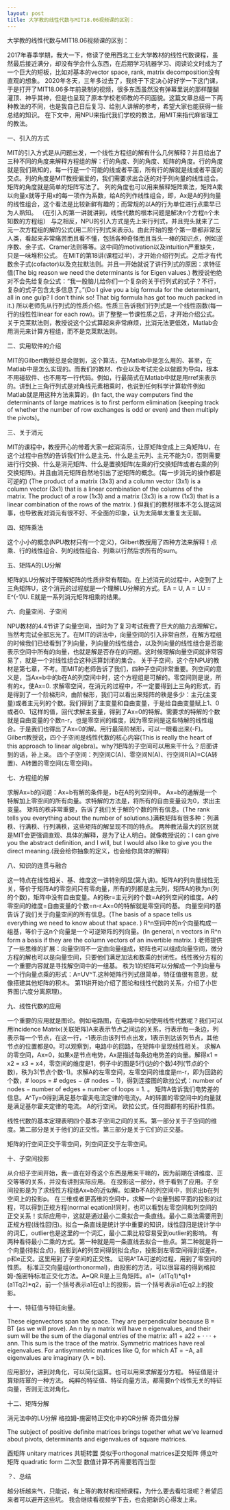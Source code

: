 ```yaml
---
layout: post
title: 大学教的线性代数与MIT18.06视频课的区别：
---
```


大学教的线性代数与MIT18.06视频课的区别：

2017年春季学期，我大一下，修读了使用西北工业大学教材的线性代数课程，虽然最后接近满分，却没有学会什么东西，在后期学习机器学习、阅读论文时成为了一个巨大的短板，比如对基本的vector space, rank, matrix decomposition没有直观的想象。
2020年冬天，三年多过去了，我终于下定决心好好学一下这门课，于是打开了MIT18.06多年前录制的视频，很多东西虽然没有弹幕里说的那样醍醐灌顶、神乎其神，但是也呈现了原本学校老师教的不同面貌。这篇文章总结一下两种教法的不同，也是我自己日后复习、给别人讲解的参考，希望大家也能获得一些总结的知识。
在下文中，用NPU来指代我们学校的教法，用MIT来指代麻省理工的教法。

一、引入的方式

MIT的引入方式是从问题出发，一个线性方程组的解有什么几何解释？并且给出了三种不同的角度来解释方程组的解：行的角度、列的角度、矩阵的角度。行的角度就是我们熟知的，每一行是一个可能的线或者平面，所有行的解就是线或者平面的交点。列的角度是MIT教授偏爱的，我们需要求出合适的对于列向量的线性组合。矩阵的角度就是简单的矩阵写法了。
列的角度也可以用来解释矩阵乘法，矩阵A乘以向量x就等于用x的每一项作为系数，给A的列作线性组合，即，Ax是A的列向量的线性组合，这个看法是比较新鲜有趣的；而常规的以A的行为单位进行点乘早已为人熟知。
（在引入的第一讲就讲到，线性代数的根本问题是解决n个方程n个未知数的方程组）
与之相反，NPU的引入方式是先上来行列式，并且兜头就来了二元一次方程组的解的公式(用二阶行列式来表示)。由此开始的整个第一章都非常反人类，看起来非常痛苦而且看不懂，包括各种奇怪而且当头一棒的知识点，例如逆序数、余子式、Cramer法则等等。这中间的motivation以及intuition严重缺失，只是一味堆积公式。
在MIT的第18讲(课程过半)，才开始介绍行列式。之后才有代数余子式(cofactor)以及克拉默法则。并且一开始就说了讲行列式的原因：求特征值(The big reason we need the determinants is for Eigen values.)
教授说他绝对不会先给复杂公式：“我一股脑儿给你们一个复杂的关于行列式的式子？不行，复杂的式子包含太多信息了。”(Do I give you a big formula for the determinant, all in one gulp? I don’t think so! That big formula has got too much packed in it.)
所以老师先从行列式的性质介绍。性质三告诉我们行列式是一个线性函数(每一行的线性性linear for each row)。讲了整整一节课性质之后，才开始介绍公式。关于克莱默法则，教授说这个公式算起来非常麻烦，比消元法更低效，Matlab会用消元来计算方程组，而不是克莱默法则。

二、实用软件的介绍

MIT的Gilbert教授总是会提到，这个算法，在Matlab中是怎么用的、甚至，在Matlab中是怎么实现的。而我们的教材、作业以及考试完全以做题为导向，根本不用碰软件、也不用写一行代码。例如，行最简式在Matlab中就是用rref来表示的。讲到上三角行列式是对角线元素相乘时，也说到任何科学计算软件例如Matlab就是用这种方法来算的，(In fact, the way computers find the determinants of large matrices is to first perform elimination (keeping track of whether the number of row exchanges is odd or even) and then multiply the pivots)。

三、关于消元

MIT的课程中，教授开心的带着大家一起消消乐，让原矩阵变成上三角矩阵U，在这个过程中自然的告诉我们什么是主元、什么是主元列、主元不能为0，否则需要进行行交换、什么是消元矩阵、什么是置换矩阵(左乘的行交换矩阵或者右乘的列交换矩阵)。并且由消元矩阵自然地引出了逆矩阵的概念。(每一步消元的操作都是可逆的)
(The product of a matrix (3x3) and a column vector (3x1) is a column vector (3x1) that is a linear combination of the columns of the matrix. The product of a row (1x3) and a matrix (3x3) is a row (1x3) that is a linear combination of the rows of the matrix. )
但我们的教材根本不怎么提这回事，也导致我对消元有很不好、不全面的印象，认为太简单太重复太无聊。

四、矩阵乘法

这个小小的概念(NPU教材只有一个定义)，Gilbert教授用了四种方法来解释！点乘、行的线性组合、列的线性组合、列乘以行然后求所有的sum。

五、矩阵A的LU分解

矩阵的LU分解对于理解矩阵的性质非常有帮助。在上述消元的过程中，A变到了上三角矩阵U，这个消元的过程就是一个理解LU分解的方式。EA = U, A = LU = E^(-1)U. E就是一系列消元矩阵相乘的结果。

六、向量空间、子空间

NPU教材的4.4节讲了向量空间，当时为了复习考试我费了巨大的脑力去理解它。当然考完试全部忘光了。在MIT的讲法中，向量空间的引入非常自然，在解方程组的时候我们已经看到了列向量，列向量的线性组合，以及列向量的线性组合是否能表示空间中所有的向量，也就是解是否存在的问题。这时候理解向量空间就非常容易了，就是一个对线性组合这种运算封闭的集合。
关于子空间，这个在NPU的教材是第七章，不考。而MIT的老师告诉了我们，四种子空间非常重要。列空间的意义是，当Ax=b中的b在A的列空间中时，这个方程组是可解的。零空间则是说，所有的x，使Ax=0.
求解零空间，在消元的过程中，不一定要得到上三角的形式，而是得到了一个阶梯形R，由阶梯形，我们可以看出来矩阵的秩是多少：主元(主变量)或者主元列的个数。我们得到了主变量和自由变量，于是给自由变量赋上1、0或者0、1这样的值，回代求解主变量，得到了Ax=0的特解。需要求的特解的个数就是自由变量的个数n-r，也是零空间的维度，因为零空间是这些特解的线性组合。于是我们也得出了Ax=0的解。用行最简阶梯形，可以一眼看出来(-F)。
Gilbert教授说，四个子空间是线性代数的核心内容(This is really the heart of this approach to linear algebra)。why?矩阵的子空间可以用来干什么？后面讲到的话，补上来。
四个子空间：列空间C(A)、零空间N(A)、行空间R(A)=C(A转置)、A转置的零空间(左零空间)。

七、方程组的解

求解Ax=b的问题：Ax=b有解的条件是，b在A的列空间中。
Ax=b的通解是一个特解加上零空间的所有向量。求特解的方法是，将所有的自由变量设为0，求出主变量。
矩阵的秩非常重要，告诉了我们关于解的个数的所有信息。(The rank tells you everything about the number of solutions.)满秩矩阵有很多种：列满秩、行满秩、行列满秩，这些矩阵的解呈现不同的特点。
两种教法最大的区别就是MIT会更强调直观、具体的解释，是为了让人明白。就像教授说的：I can give you the abstract definition, and I will, but I would also like to give you the direct meaning.(我会给你抽象的定义，也会给你具体的解释)

八、知识的连贯与融合

这一特点在线性相关、基、维度这一讲特别明显(第九讲)。矩阵A的列向量线性无关，等价于矩阵A的零空间只有零向量，所有的列都是主元列，矩阵A的秩为n(列的个数)，矩阵中没有自由变量。A的秩r=主元列的个数=A的列空间的维度。A的零空间的维度=自由变量的个数=n-r.Ax=0的特解就是零空间的基。
向量空间的基告诉了我们关于向量空间的所有信息。(The basis of a space tells us everything we need to know about that space. )
R^n空间中的n个向量构成一组基，等价于这n个向量是一个可逆矩阵的列向量。(In general, n vectors in R^n form a basis if they are the column vectors of an invertible matrix. )
老师提供了一些思维的扩展：向量空间不一定由向量组成，矩阵也可以组成向量空间，微分方程的解也可以是向量空间，只要他们满足加法和数乘的封闭性。线性微分方程的一个重要内容就是寻找解空间中的一组基。
秩为1的矩阵可以分解成一个列向量与一个行向量点乘的形式：A=UV^T.这种矩阵行列式很简单，特征值很有意思，就像搭建其他矩阵的积木。
第11讲开始介绍了图论和线性代数的关系，介绍了小世界图(六度分离原理)。

九、线性代数的应用

一个重要的应用就是图论。例如电路图，在电路中如何使用线性代数呢？我们可以用Incidence Matrix(关联矩阵)A来表示节点之间边的关系，行表示每一条边，列表示每一个节点，在这一行，-1表示由该列节点出发，1表示到达该列节点，其他节点的位置都是0。可以观察到，电路中的回路，在矩阵中呈现线性相关。
求解A的零空间，Ax=0，如果x是节点电势，Ax是描述每条边电势差的向量。解得x1 = x2 = x3 = x4，零空间的维度是1，例子中的图是5行(边的个数)4列(节点的个数)，秩为3(节点个数-1)。求解A的左零空间，左零空间的维度是m-r，即为回路的个数，# loops = # edges − (# nodes − 1)，得到连接图的欧拉公式：number of nodes − number of edges + number of loops = 1. 。
矩阵A告诉我们电势差的信息。A^Ty=0得到满足基尔霍夫电流定律的电流y。A的转置的零空间中的向量就是满足基尔霍夫定律的电流。
A的行空间。
欧拉公式，任何图都有的拓扑性质。


线性代数的基本定理表明四个基本子空间之间的关系。第一部分关于子空间的维度。第二部分是关于他们的正交性。第三部分是关于它们的正交基。

矩阵的行空间正交于零空间，列空间正交于左零空间。

十、子空间投影

从介绍子空间开始，我一直在好奇这个东西是用来干嘛的，因为前期在讲维度、正交等等的关系，并没有讲到实际应用。
在投影这一部分，终于看到了应用。子空间投影是为了求线性方程组Ax=b的近似解。如果b不A的列空间中，则求出b在列空间上的投影p。
在三维或者更高维的空间中，求解一个向量到超平面的投影的过程，可以得到正规方程(normal eqation)!同时，也可以看到左零空间和列空间的正交关系！实际应用中，这就是通过最小二乘拟合一条直线。最小二乘法需要用到正规方程(线性回归)。拟合一条直线是统计学中重要的知识，线性回归是统计学中的词汇，outlier也是这里的一个词汇，最小二乘比较容易受到outlier的影响。
有两种看待最小二乘的方式。第一种就是用一条直线去拟合一些点。第二种就是将一个向量(待拟合点)，投影到A的列空间得到拟合点p，投影到左零空间得到误差e，p和e正交。这里用到了子空间的正交性。
证明A^TA可逆的过程，用到了零空间的性质。
标准正交向量组(orthonormal)，由投影的方法，可以很容易的得到格拉姆-施密特标准正交化方法。A=QR.R是上三角矩阵。a1=（a1Tq1)*q1+(a1Tq2)*q2，前一个括号表示a1在q1上的投影，后一个括号表示a1在q2上的投影。

十一、特征值与特征向量。

These eigenvectors span the space. They are perpendicular because B = BT (as we will prove). 
An n by n matrix will have n eigenvalues, and their sum will be the sum of the diagonal entries of the matrix: a11 + a22 + · · · + ann. This sum is the trace of the matrix. 
Symmetric matrices have real eigenvalues. For antisymmetric matrices like Q, for which AT = −A, all eigenvalues are imaginary (λ = bi). 

应用部分，讲到对角化，可以简化运算。也可以用来求解差分方程。
特征值是计算矩阵幂的一种方法。
纯粹的特征值、特征向量方法，都需要n个线性无关的特征向量，否则无法对角化。

十二、矩阵分解

消元法中的LU分解
格拉姆-施密特正交化中的QR分解
奇异值分解


The subject of positive definite matrices brings together what we’ve learned about pivots, determinants and eigenvalues of square matrices. 

酉矩阵 unitary matrices 共轭转置
类似于orthogonal matrices正交矩阵
傅立叶矩阵
quadratic form 二次型
数值计算不再需要若而当型



？、总结

越分析越来气，只能说，有上等的教材和视频课程，为什么要去看垃圾呢？希望后来者可以避开这些坑。
我会继续看视频学下去，也会把新的心得发上来。





